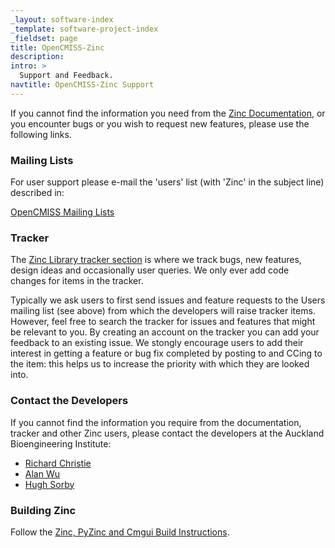 ```yaml
---
_layout: software-index
_template: software-project-index
_fieldset: page
title: OpenCMISS-Zinc
description:
intro: >
  Support and Feedback.
navtitle: OpenCMISS-Zinc Support
---
```


If you cannot find the information you need from the [Zinc Documentation](../documentation), or you encounter bugs or you wish to request new features, please use the following links.

### Mailing Lists

For user support please e-mail the 'users' list (with 'Zinc' in the subject line) described in:

[OpenCMISS Mailing Lists](/software/opencmiss/mailinglists)

### Tracker

The [Zinc Library tracker section](https://tracker.physiomeproject.org/buglist.cgi?query_format=advanced&bug_status=NEW&bug_status=ASSIGNED&bug_status=REOPENED&product=Zinc%20library) is where we track bugs, new features, design ideas and occasionally user queries. We only ever add code changes for items in the tracker.

Typically we ask users to first send issues and feature requests to the Users mailing list (see above) from which the developers will raise tracker items. However, feel free to search the tracker for issues and features that might be relevant to you. By creating an account on the tracker you can add your feedback to an existing issue. We stongly encourage users to add their interest in getting a feature or bug fix completed by posting to and CCing to the item: this helps us to increase the priority with which they are looked into.

### Contact the Developers
 
If you cannot find the information you require from the documentation, tracker and other Zinc users, please contact the developers at the Auckland Bioengineering Institute:

- [Richard Christie]( http://www.abi.auckland.ac.nz/en/about/our-people/researchers/richard-christie.html)
- [Alan Wu]( http://www.abi.auckland.ac.nz/en/about/our-people/researchers/alan-wu.html)
- [Hugh Sorby]( http://www.abi.auckland.ac.nz/en/about/our-people/researchers/hugh-sorby.html)

### Building Zinc

Follow the [Zinc, PyZinc and Cmgui Build Instructions](support/build).
